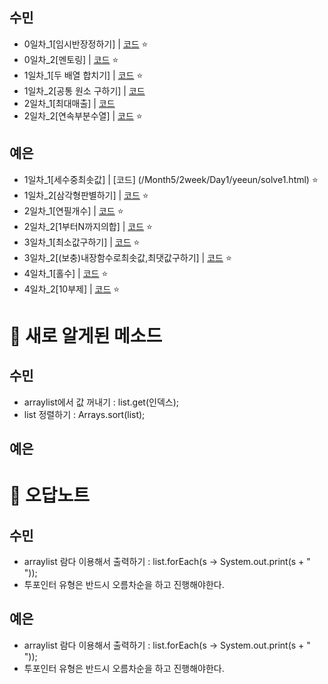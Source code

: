 ## 수민

- 0일차\_1[임시반장정하기] | [코드](/Month5/1week/Day0/sumin/solve1.java) ⭐️
- 0일차\_2[멘토링] | [코드](/Month5/1week/Day0/sumin/solve2.java) ⭐️
- 1일차\_1[두 배열 합치기] | [코드](/Month5/2week/Day1/sumin/solve1.java) ⭐️
- 1일차\_2[공통 원소 구하기] | [코드](/Month5/2week/Day1/sumin/solve2.java)
- 2일차\_1[최대매출] | [코드](/Month5/2week/Day2/sumin/solve1.java)
- 2일차\_2[연속부분수열] | [코드](/Month5/2week/Day2/sumin/solve2.java) ⭐️

## 예은

- 1일차\_1[세수중최솟값] | [코드] (/Month5/2week/Day1/yeeun/solve1.html) ⭐️
- 1일차\_2[삼각형판별하기] | [코드](/Month5/2week/Day1/yeeun/solve2.html) ⭐️
- 2일차\_1[연필개수] | [코드](/Month5/2week/Day2/yeeun/solve1.html) ⭐️
- 2일차\_2[1부터N까지의합] | [코드](/Month5/2week/Day2/yeeun/solve2.html) ⭐️
- 3일차\_1[최소값구하기] | [코드](/Month5/2week/Day3/yeeun/solve1.html) ⭐️
- 3일차\_2[(보충)내장함수로최솟값,최댓값구하기] | [코드](/Month5/2week/Day3/yeeun/solve2.html) ⭐️
- 4일차\_1[홀수] | [코드](/Month5/2week/Day4/yeeun/solve1.html) ⭐️
- 4일차\_2[10부제] | [코드](/Month5/2week/Day4/yeeun/solve2.html) ⭐️

# 📌 새로 알게된 메소드

## 수민

- arraylist에서 값 꺼내기 : list.get(인덱스);
- list 정렬하기 : Arrays.sort(list);

## 예은

# 📌 오답노트

## 수민
- arraylist 람다 이용해서 출력하기 : list.forEach(s -> System.out.print(s + " "));
- 투포인터 유형은 반드시 오름차순을 하고 진행해야한다.

## 예은
- arraylist 람다 이용해서 출력하기 : list.forEach(s -> System.out.print(s + " "));
- 투포인터 유형은 반드시 오름차순을 하고 진행해야한다.

